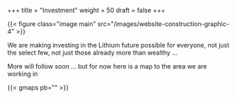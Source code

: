 +++
title = "Investment"
weight = 50
draft = false
+++

{{< figure class="image main" src="/images/website-construction-graphic-4" >}}

We are making investing in the Lithium future possible for everyone, not just the select few, not just those already more than wealthy ...


More will follow soon ... but for now here is a map to the area we are working in 

{{< gmaps pb="<sharecode>" >}}
